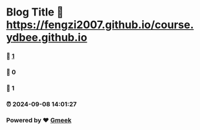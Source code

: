 # Blog Title :link: https://fengzi2007.github.io/course.ydbee.github.io 
### :page_facing_up: [1](https://fengzi2007.github.io/course.ydbee.github.io/tag.html) 
### :speech_balloon: 0 
### :hibiscus: 1 
### :alarm_clock: 2024-09-08 14:01:27 
### Powered by :heart: [Gmeek](https://github.com/Meekdai/Gmeek)
